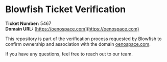 # Blowfish Ticket Verification

**Ticket Number:** 5467  
**Domain URL:** [https://oenospace.com](https://oenospace.com)  

This repository is part of the verification process requested by Blowfish to confirm ownership and association with the domain [oenospace.com](https://oenospace.com).  

If you have any questions, feel free to reach out to our team.
